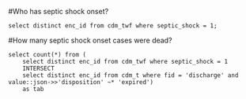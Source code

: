 #Who has septic shock onset?
   ```{sql}
   select distinct enc_id from cdm_twf where septic_shock = 1;
   ```
#How many septic shock onset cases were dead?
   ```{sql}
   select count(*) from (
       select distinct enc_id from cdm_twf where septic_shock = 1
       INTERSECT
       select distinct enc_id from cdm_t where fid = 'discharge' and value::json->>'disposition' ~* 'expired')               
       as tab
   ```